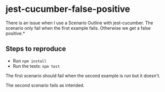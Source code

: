 # jest-cucumber-false-positive

There is an issue when I use a Scenario Outline with jest-cucumber.
The scenario only fail when the first example fails. Otherwise we get a false positive.*

## Steps to reproduce

- Run `npm install`
- Run the tests: `npm test`

The first scenario should fail when the second example is run but it doesn't.

The second scenario fails as intended.
